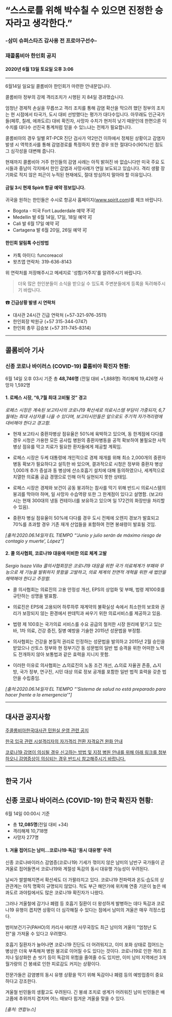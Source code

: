 # “스스로를 위해 박수칠 수 있으면 진정한 승자라고 생각한다.”

### -삼미 슈퍼스타즈 감사용 전 프로야구선수-

### 재콜롬비아 한인회 공지

#### 2020년 6월 13일 토요일 오후 3:06

---

6월14일 일요일 콜롬비아 한인회가 마련한 안내문입니다.

콜롬비아 정부의 강제 격리조치가 시행된 지 84일 경과했습니다.

엄청난 경제적 손실을 무릅쓰고 격리 조치를 통해 감염 확산을 막으려 했던 정부의 조치는 현 시점에서 타국가, 도시 대비 선방했다는 평가가 대다수입니다. 아무래도 인근국가들(페루, 칠레, 에콰도르) 대비 확진자, 사망자 수치가 현저히 낮기 때문인데 한편으론 이 수치를 대다수 선진국 통계처럼 믿을 수 있느냐는 전제가 필요합니다.

콜롬비아의 경우 일별 RT-PCR 진단 검사가 약2만건 이하에서 정체된 상황이고 감염자 발생 시 역학조사를 통해 감염경로를 특정하지 못한 경우 또한 절대다수(90%)인 점도 그 심각성을 대변해 줍니다.

현재까지 콜롬비아 거주 한인들의 감염 사례는 아직 밝혀진 바 없습니다만 미국 주요 도시들과 중남미 각지에서 한인 감염과 사망사례가 연일 보도되고 있습니다. 격리 생활 장기화로 적지 않은 피곤이 누적된 현재에도, 절대 방심하지 말아야 할 이유입니다.

#### 금일 3시 현재 Spirit 항공 예약 정보입니다.

귀국을 원하는 한인들은 수시로 항공사 홈페이지(www.spirit.com)를 체크 바랍니다.

- Bogota - 미국 Fort Lauderdale 예약 不可
- Medellin 발 6월 14일, 17일, 18일 예약 可
- Cali 발 6월 17일 예약 可
- Cartagena 발 6월 20일, 26일 예약 可

#### 한인회 알림톡 수신방법

- 카톡 아이디: funcoreacol
- 왓츠앱 연락처: 319-636-8143

위 연락처를 저장해주시고 메세지로 '성함/거주지'를 알려주시기 바랍니다.

> 더욱 많은 한인분들이 소식을 받으실 수 있도록 주변분들에게 등록을 독려해주시기 바랍니다.

#### ☎ 긴급상황 발생 시 연락처

- 대사관 24시간 긴급 연락처 (+57-321-976-3511)
- 한인회장 박원규 (+57 315-344-0747)
- 한인회 총무 김승보 (+57 311-745-8314)

---

## 콜롬비아 기사

### 신종 코로나 바이러스 (COVID-19) 콜롬비아 확진자 현황:

6월 14일 오후 03시 기준 총 **48,746명** (전일 대비 +1,888명)
격리해제 19,426명 사망자 1,592명

#### 1. 로페스 시장, “6,7월 최대 고비될 것” 경고

_로페스 시장은 계속된 보고타시의 코로나19 확산세로 의료시스템 부담이 가중되자, 6,7월에는 최대 사상자를 나을 수 있다며, 보고타시민들은 앞으로도 주기적 자가격리령에 대비해야 한다고 경고함._

- 현재 보고타시 중환자병상 점유율은 50%에 육박하고 있으며, 동 한계점에 다다를 경우 시청은 가용한 모든 공사립 병원의 중환자병동을 공적 확보하여 불필요한 사적 병상 점유를 막고 치료가 필요한 환자들에게 제공할 계획임.

- 로페스 시장은 두케 대통령에 개인적으로 경제 재개를 위해 최소 2,000개의 중환자 병동 확보가 필요하다고 설득한 바 있으며, 결과적으로 시청은 정부와 중환자 병상 1,000개 추가 증설과 동 병상에 산소호흡기 설치에 대해 동의하였으나, 세계적으로 치열한 의료품 공급 경쟁으로 인해 아직 실현되지 못한 상태임.

- 로페스 시장은 경제와 보건이 공동 붕괴하는 참사를 막기 위해 반드시 의료시스템의 붕괴를 막아야 하며, 일 사망자 수습역량 또한 그 한계점이 있다고 설명함. (보고타시는 현재 300대의 냉동 컨테이너를 보유하고 있으며 일 172건의 화장만을 처리할 수 있음).

- 중환자 병실 점유율이 50%에 다다를 경우 도시 전체에 오렌지 경보가 발효되고 70%를 초과할 경우 기존 재개 산업들을 포함하여 전면 봉쇄령이 발효될 것임.

_[출처:2020.06.14일자 EL TIEMPO “‘Junio y julio serán de máximo riesgo de contagio y muerte’, López”]_

#### 2. 콜 의사협회, 코로나19 대응에 미비한 의료 체계 고발

_Sergio lsaza Villa 콜의사협회장은 코로나19 대응을 위한 국가 의료체계가 부패와 무능으로 제 기능을 발휘하지 못함을 고발하고, 의료 체계의 전면적 개혁을 위한 새 법안을 채택해야 한다고 주장함._

- 콜 의사협회는 의료진의 고용 안정성 개선, EPS의 상업화 및 부패, 법령 제100호를 규탄하는 성명을 발표함.

- 의료진은 EPS에 고용되어 하루하루 재계약의 불확실성 속에서 최소한의 보호와 권리가 보장되지 않는 환경에서 판데믹과 싸우기 위한 의료서비스를 제공하고 있음.

- 법령 제 100호는 국가의료 서비스를 수요 공급의 철저한 시장 원리에 맡기고 있는 바, 1차 의료, 건강 증진, 질병 예방을 기술한 2015년 성문법을 부정함.

- 의사협회는 건강을 본질적 권리로 인정하는 성문법을 발의하고 2015년 2월 승인을 받았으나 산토스 정부와 현 정부기간 동 성문법의 일반 법 승격을 위한 어떠한 노력도 전개하지 않아 보통법과 같은 효력을 지니지 못함.

- 이러한 이유로 의사협회는 △의료진의 노동 조건 개선, △의료 자율권 존중, △지방, 국가 정부, 연구진, 시민 대상 의료 정보 공개를 포함한 일반 법적 효력을 갖춘 법안을 수립중임.

_[출처:2020.06.14일자 EL TIEMPO “‘Sistema de salud no está preparado para hacer frente a la emergencia’”]_

---

## 대사관 공지사항

[주콜롬비아한국대사관 민원실 운영 관련 공지](http://overseas.mofa.go.kr/co-ko/brd/m_6654/view.do?seq=1337769&srchFr=&srchTo=&srchWord=&srchTp=&multi_itm_seq=0&itm_seq_1=0&itm_seq_2=0&company_cd=&company_nm=&=1)

[한국 입국 관련 시설격리자의 자가격리 전환 자격요건 완화 안내](http://overseas.mofa.go.kr/co-ko/brd/m_6654/view.do?seq=1337766)

[코로나19 감염이 의심될 경우 신고하는 방법 및 지정 병원 안내를 위해 아래 링크를 첨부하오니 감염증상이 의심되는 경우 반드시 참고해주시기 바랍니다.](http://overseas.mofa.go.kr/co-ko/brd/m_6655/view.do?seq=1346327&srchFr=&srchTo=&srchWord=&srchTp=&multi_itm_seq=0&itm_seq_1=0&itm_seq_2=0&company_cd=&company_nm=&=1)

---

## 한국 기사

## 신종 코로나 바이러스 (COVID-19) 한국 확진자 현황:

6월 14일 00:00시 기준

- 총 **12,085명**(전일 대비 +34)
- 격리해제 10,718명
- 사망자 277명

#### 1. 겨울 접어드는 남미…코로나19·독감 '동시 대유행' 우려

신종 코로나바이러스 감염증(코로나19) 기세가 꺾이지 않은 남미의 남반구 국가들이 곧 겨울로 접어들면서 코로나19와 계절성 독감의 동시 대유행 가능성이 우려된다.

날씨가 쌀쌀해지면서 확산세도 더 가팔라지고 있다. 코로나19 전파력과 온도·습도의 상관관계는 아직 명확히 규명되지 않았다. 적도 부근 해안가에 위치해 연중 기온이 높은 에콰도르 과야킬에서도 많은 코로나19 확진자가 나왔다.

그러나 겨울철에 감기나 폐렴 등 호흡기 질환이 더 왕성하게 발병하는 데다 독감과 코로나19 유행이 겹치면 상황이 더 심각해질 수 있다는 점에서 남미의 겨울은 매우 걱정스럽다.

범미보건기구(PAHO)의 카리사 에티엔 사무국장도 최근 남미의 겨울이 "엄청난 도전"을 가져올 수 있다고 우려했다.

호흡기 질환자가 늘어나면 코로나19 진단도 더 어려워지고, 이미 포화 상태로 접어드는 병상은 더욱 부족해져 병원 붕괴로 이어질 수도 있다는 것이다. 코로나19로 인한 격리 조치나 일상화한 손 씻기 등이 독감의 위험을 줄여줄 수도 있지만, 이미 남미 지역에선 3개월가량의 긴 봉쇄로 인한 피로감도 커지는 상황이다.

전문가들은 감염병의 동시 유행 상황을 막기 위해 독감이나 폐렴 등의 예방접종이 중요하다고 강조한다.

겨울철 빈민들의 생활고도 우려된다. 긴 봉쇄 조치로 생계가 어려워진 남미 빈민들은 배고픔에 추위까지 겹치며 어느 때보다 힘겨운 겨울을 맞을 수 있다.

_[출처: 연합뉴스]_
